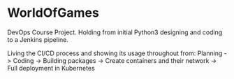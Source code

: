 # WorldOfGames

DevOps Course Project.
Holding from initial Python3 designing and coding to a Jenkins pipeline.

Living the CI/CD process and showing its usage throughout from:
Planning -> Coding -> Building packages -> Create containers and their network -> Full deployment in Kubernetes
